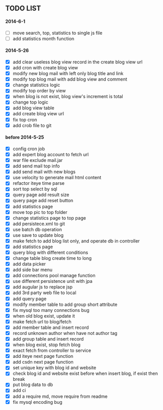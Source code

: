 ## TODO LIST

#### 2014-6-1
- [ ] move search, top, statistics to single js file
- [ ] add statistics month function 

#### 2014-5-26
- [x] add clear useless blog view record in the create blog view url
- [x] add cron with create blog view 
- [x] modify new blog mail with left only blog title and link
- [x] modify top blog mail with add blog view and comment
- [x] change statistics logic
- [x] modify top order by view
- [x] when blog is not exist, blog view's increment is total
- [x] change top logic 
- [x] add blog view table
- [x] add create blog view url
- [x] fix top cron
- [x] add crob file to git
  
#### before 2014-5-25
- [x] config cron job
- [x] add expert blog account to fetch url
- [x] war file exclude mail.jar
- [x] add send mail top info
- [x] add send mail with new blogs
- [x] use velocity to generate mail html content
- [x] refactor iteye time parse
- [x] sort top select by sql
- [x] query page add result size
- [x] query page add reset button
- [x] add statistics page
- [x] move top pic to top folder
- [x] change statistics page to top page
- [x] add persistece.xml to git
- [x] use batch db operation
- [x] use save to update blog
- [x] make fetch to add blog list only, and operate db in controller
- [x] add statistics page
- [x] query blog with different conditions
- [x] change table blog create time to long
- [x] add data picker
- [x] add side bar menu
- [x] add connections pool manage function
- [x] use different persistence unit with jpa
- [x] add augular js to replace jsp
- [x] add 3rd party web file to local
- [x] add query page
- [x] modify member table to add group short attribute 
- [x] fix mysql too many connections bug
- [x] when old blog exist, update it
- [x] make fetch url to blog/fetch
- [x] add member table and insert record
- [x] record unknown author when have not author tag
- [x] add group table and insert record
- [x] when blog exist, stop fetch blog
- [x] exact fetch from controller to service
- [x] add iteye next page function
- [x] add csdn next page function
- [x] set unique key with blog id and website
- [x] check blog id and website exist before when insert blog, if exist then break
- [x] put blog data to db
- [x] add ci
- [x] add a require md, move require from readme
- [x] fix mysql encoding bug